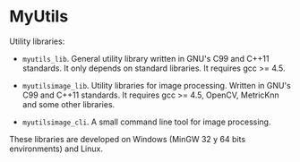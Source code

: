 MyUtils
=======

Utility libraries:

  * `myutils_lib`. General utility library written in GNU's C99 and C++11 standards. It only depends on standard libraries. It requires gcc >= 4.5. 

  * `myutilsimage_lib`. Utility libraries for image processing. Written in GNU's C99 and C++11 standards. It requires gcc >= 4.5, OpenCV, MetricKnn and some other libraries.

  * `myutilsimage_cli`. A small command line tool for image processing.

These libraries are developed on Windows (MinGW 32 y 64 bits environments) and Linux.
